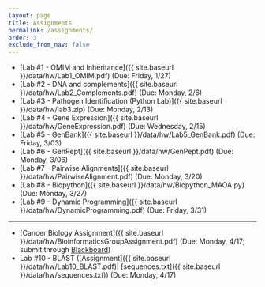 ```yaml
---
layout: page
title: Assignments 
permalink: /assignments/
order: 3
exclude_from_nav: false
---
```


* [Lab #1 - OMIM and Inheritance]({{ site.baseurl }}/data/hw/Lab1_OMIM.pdf) (Due: Friday, 1/27) 
* [Lab #2 - DNA and complements]({{ site.baseurl }}/data/hw/Lab2_Complements.pdf) (Due: Monday, 2/6) 
* [Lab #3 - Pathogen Identification (Python Lab)]({{ site.baseurl }}/data/hw/lab3.zip) (Due: Monday, 2/13) 
* [Lab #4 - Gene Expression]({{ site.baseurl }}/data/hw/GeneExpression.pdf) (Due: Wednesday, 2/15) 
* [Lab #5 - GenBank]({{ site.baseurl }}/data/hw/Lab5_GenBank.pdf) (Due: Friday, 3/03) 
* [Lab #6 - GenPept]({{ site.baseurl }}/data/hw/GenPept.pdf) (Due: Monday, 3/06) 
* [Lab #7 - Pairwise Alignments]({{ site.baseurl }}/data/hw/PairwiseAlignment.pdf) (Due: Monday, 3/20) 
* [Lab #8 - Biopython]({{ site.baseurl }}/data/hw/Biopython_MAOA.py) (Due: Monday, 3/27) 
* [Lab #9 - Dynamic Programming]({{ site.baseurl }}/data/hw/DynamicProgramming.pdf) (Due: Friday, 3/31) 

***
* [Cancer Biology Assignment]({{ site.baseurl }}/data/hw/BioinformaticsGroupAssignment.pdf) (Due: Monday, 4/17; submit through [Blackboard](http://easternct.blackboard.com))
* Lab #10 - BLAST ([Assignment]({{ site.baseurl }}/data/hw/Lab10_BLAST.pdf)|
[sequences.txt]({{ site.baseurl }}/data/hw/sequences.txt)) (Due: Monday, 4/17)

